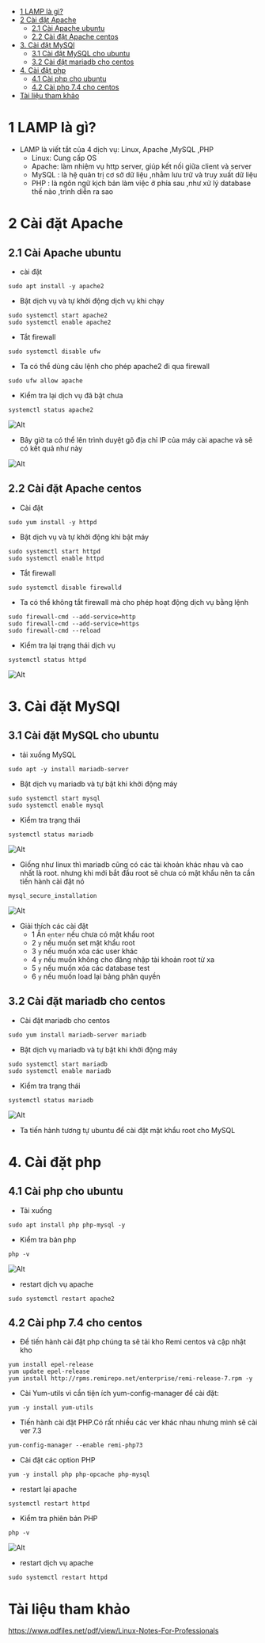 - [1 LAMP là gì?](#1-lamp-là-gì)
- [2 Cài đặt Apache](#2-cài-đặt-apache)
  - [2.1 Cài Apache ubuntu](#21-cài-apache-ubuntu)
  - [2.2 Cài đặt Apache centos](#22-cài-đặt-apache-centos)
- [3. Cài đặt MySQl](#3-cài-đặt-mysql)
  - [3.1 Cài đặt MySQL cho ubuntu](#31-cài-đặt-mysql-cho-ubuntu)
  - [3.2 Cài đặt mariadb cho centos](#32-cài-đặt-mariadb-cho-centos)
- [4. Cài đặt php](#4-cài-đặt-php)
  - [4.1 Cài php cho ubuntu](#41-cài-php-cho-ubuntu)
  - [4.2 Cài php 7.4 cho centos](#42-cài-php-74-cho-centos)
- [Tài liệu tham khảo](#tài-liệu-tham-khảo)

# 1 LAMP là gì?
- LAMP là viết tắt của 4 dịch vụ: Linux, Apache ,MySQL ,PHP
  - Linux: Cung cấp OS
  - Apache: làm nhiệm vụ http server, giúp kết nối giữa client và server
  - MySQL : là hệ quản trị cơ sở dữ liệu ,nhằm lưu trữ và truy xuất dữ liệu
  - PHP : là ngôn ngữ kịch bản làm việc ở phía sau ,như xử lý database thế nào ,trình diễn ra sao

# 2 Cài đặt Apache
## 2.1 Cài Apache ubuntu
- cài đặt

```
sudo apt install -y apache2
```
- Bật dịch vụ và tự khởi động dịch vụ khi chạy

```
sudo systemctl start apache2
sudo systemctl enable apache2
```

- Tắt firewall

```
sudo systemctl disable ufw
```
- Ta có thể dùng câu lệnh cho phép apache2 đi qua firewall

```
sudo ufw allow apache
```
- Kiểm tra lại dịch vụ đã bật chưa

```
systemctl status apache2
```

![Alt](/thuctap/anh/Screenshot_413.png)

- Bây giờ ta có thể lên trình duyệt gõ địa chỉ IP của máy cài apache và sẽ có kết quả như này

![Alt](/thuctap/anh/Screenshot_418.png)

## 2.2 Cài đặt Apache centos
- Cài đặt

```
sudo yum install -y httpd
```

- Bật dịch vụ và tự khởi động khi bật máy

```
sudo systemctl start httpd
sudo systemctl enable httpd
```
- Tắt firewall

```
sudo systemctl disable firewalld
```
- Ta có thể không tắt firewall mà cho phép hoạt động dịch vụ bằng lệnh

```
sudo firewall-cmd --add-service=http
sudo firewall-cmd --add-service=https
sudo firewall-cmd --reload
```
- Kiểm tra lại trạng thái dịch vụ

```
systemctl status httpd
```
![Alt](/thuctap/anh/Screenshot_414.png)

# 3. Cài đặt MySQl
## 3.1 Cài đặt MySQL cho ubuntu
- tải xuống MySQL

```
sudo apt -y install mariadb-server
```

- Bật dịch vụ mariadb và tự bật khi khởi động máy

```
sudo systemctl start mysql
sudo systemctl enable mysql
```
- Kiểm tra trạng thái

```
systemctl status mariadb
```
![Alt](/thuctap/anh/Screenshot_415.png)

- Giống như linux thì mariadb cũng có các tài khoản khác nhau và cao nhất là root. nhưng khi mới bắt đầu root sẽ chưa có mật khẩu nên ta cần tiến hành cài đặt nó

```
mysql_secure_installation
```

![Alt](/thuctap/anh/Screenshot_342.png)

- Giải thích các cài đặt
  - 1 Ấn `enter` nếu chưa có mật khẩu root
  - 2 `y` nếu muốn set mật khẩu root
  - 3 `y` nếu muốn xóa các user khác
  - 4 `y` nếu muốn không cho đăng nhập tài khoản root từ xa
  - 5 `y` nếu muốn xóa các database test
  - 6 `y` nếu muốn load lại bảng phân quyền

## 3.2 Cài đặt mariadb cho centos
- Cài đặt mariadb cho centos
```
sudo yum install mariadb-server mariadb
```

- Bật dịch vụ mariadb và tự bật khi khởi động máy

```
sudo systemctl start mariadb
sudo systemctl enable mariadb
```
- Kiểm tra trạng thái

```
systemctl status mariadb
```
![Alt](/thuctap/anh/Screenshot_415.png)

- Ta tiến hành tương tự ubuntu để cài đặt mật khẩu root cho MySQL
# 4. Cài đặt php
## 4.1 Cài php cho ubuntu
- Tải xuống
```
sudo apt install php php-mysql -y
```
- Kiểm tra bản php

```
php -v
```
![Alt](/thuctap/anh/Screenshot_450.png)
- restart dịch vụ apache

```
sudo systemctl restart apache2
```

## 4.2 Cài php 7.4 cho centos
- Để tiến hành cài đặt php chúng ta sẽ tải kho Remi centos và cập nhật kho
```
yum install epel-release
yum update epel-release
yum install http://rpms.remirepo.net/enterprise/remi-release-7.rpm -y
```
- Cài Yum-utils vì cần tiện ích yum-config-manager để cài đặt:

```
yum -y install yum-utils
```
- Tiến hành cài đặt PHP.Có rất nhiều các ver khác nhau nhưng mình sẽ cài ver 7.3 

```
yum-config-manager --enable remi-php73
```
- Cài đặt các option PHP

```
yum -y install php php-opcache php-mysql
```

- restart lại apache

```
systemctl restart httpd
```
- Kiểm tra phiên bản PHP

```
php -v
```

![Alt](/thuctap/anh/Screenshot_551.png)
- restart dịch vụ apache

```
sudo systemctl restart httpd
```


# Tài liệu tham khảo

https://www.pdfiles.net/pdf/view/Linux-Notes-For-Professionals